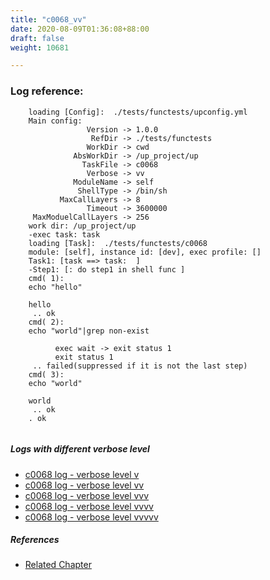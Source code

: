 ```yaml
---
title: "c0068_vv"
date: 2020-08-09T01:36:08+88:00
draft: false
weight: 10681

---
```


### Log reference: <no value>

```
    loading [Config]:  ./tests/functests/upconfig.yml
    Main config:
                 Version -> 1.0.0
                  RefDir -> ./tests/functests
                 WorkDir -> cwd
              AbsWorkDir -> /up_project/up
                TaskFile -> c0068
                 Verbose -> vv
              ModuleName -> self
               ShellType -> /bin/sh
           MaxCallLayers -> 8
                 Timeout -> 3600000
     MaxModuelCallLayers -> 256
    work dir: /up_project/up
    -exec task: task
    loading [Task]:  ./tests/functests/c0068
    module: [self], instance id: [dev], exec profile: []
    Task1: [task ==> task:  ]
    -Step1: [: do step1 in shell func ]
    cmd( 1):
    echo "hello"
    
    hello
     .. ok
    cmd( 2):
    echo "world"|grep non-exist
    
          exec wait -> exit status 1
          exit status 1
     .. failed(suppressed if it is not the last step)
    cmd( 3):
    echo "world"
    
    world
     .. ok
    . ok
    
```

##### Logs with different verbose level
* [c0068 log - verbose level v](../../logs/c0068_v)
* [c0068 log - verbose level vv](../../logs/c0068_vv)
* [c0068 log - verbose level vvv](../../logs/c0068_vvv)
* [c0068 log - verbose level vvvv](../../logs/c0068_vvvv)
* [c0068 log - verbose level vvvvv](../../logs/c0068_vvvvv)

##### References
* [Related Chapter](../../flow-controll/c0068)
